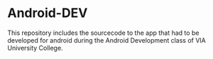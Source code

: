 # Android-DEV
This repository includes the sourcecode to the app that had to be developed for android during the Android Development class of VIA University College.
